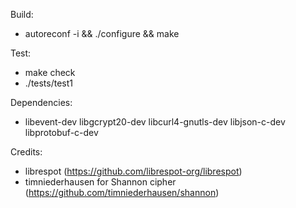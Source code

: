 Build:
- autoreconf -i && ./configure && make

Test:
- make check
- ./tests/test1

Dependencies:
- libevent-dev libgcrypt20-dev libcurl4-gnutls-dev libjson-c-dev libprotobuf-c-dev

Credits:
- librespot (https://github.com/librespot-org/librespot)
- timniederhausen for Shannon cipher (https://github.com/timniederhausen/shannon)
